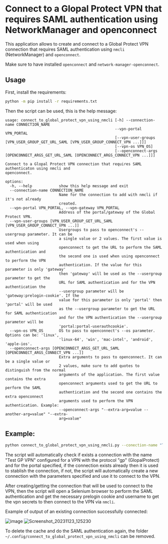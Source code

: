 # Connect to a Glopal Protect VPN that requires SAML authentication using NetworkManager and openconnect

This application allows to create and connect to a Global Protect VPN connection that requires SAML authentication using `nmcli` (NetworkManager) and `openconnect`.

Make sure to have installed `openconnect` and `network-manager-openconnect`.

## Usage

First, install the requirements:

```bash
python -m pip install -r requirements.txt
```

Then the script can be used, this is the help message:

```
usage: connect_to_global_protect_vpn_using_nmcli [-h] --connection-name CONNECTION_NAME
                                                 --vpn-portal VPN_PORTAL
                                                 [--vpn-user-groups [VPN_USER_GROUP_GET_URL_SAML [VPN_USER_GROUP_CONNECT_VPN ...]]]
                                                 [--vpn-os VPN_OS]
                                                 [--openconnect-args [OPENCONNECT_ARGS_GET_URL_SAML [OPENCONNECT_ARGS_CONNECT_VPN ...]]]

Connect to a Glopal Protect VPN connection that requires SAML authenticaton using nmcli and
openconnect.

options:
  -h, --help            show this help message and exit
  --connection-name CONNECTION_NAME
                        Name for the connection to add with nmcli if it's not already
                        created.
  --vpn-portal VPN_PORTAL, --vpn-gateway VPN_PORTAL
                        Address of the portal/gateway of the Global Protect VPN.
  --vpn-user-groups [VPN_USER_GROUP_GET_URL_SAML [VPN_USER_GROUP_CONNECT_VPN ...]]
                        Usergroups to pass to openconnect's --usergroup parameter. It can be
                        a single value or 2 values. The first value is used when using
                        openconnect to get the URL to perform the SAML authentication and
                        the second one is used when using openconnect to perform the VPN
                        authentication. If the value for this parameter is only 'gateway'
                        then 'gateway' will be used as the --usergroup parameter to get the
                        URL for SAML authentication and for the VPN authentication the
                        --usergroup parameter will be 'gateway:prelogin-cookie'. If the
                        value for this parameter is only 'portal' then 'portal' will be used
                        as the --usergroup parameter to get the URL for SAML authentication
                        and for the VPN authentication the --usergroup parameter will be
                        'portal:portal-userauthcookie'.
  --vpn-os VPN_OS       OS to pass to openconnect's --os parameter. Options can be: 'linux',
                        'linux-64', 'win', 'mac-intel', 'android', 'apple-ios'.
  --openconnect-args [OPENCONNECT_ARGS_GET_URL_SAML [OPENCONNECT_ARGS_CONNECT_VPN ...]]
                        Extra arguments to pass to openconnect. It can be a single value or
                        2 values, make sure to add quotes to distinguish from the normal
                        arguments of the application. The first value contains the extra
                        openconnect arguments used to get the URL to perform the SAML
                        authentication and the second one contains the extra openconnect
                        arguments used to perform the VPN authentication. Example:
                        --openconnect-args "--extra-arg=value --another-arg=value" "--extra-
                        arg=value"
```

## Example:

```bash
python connect_to_global_protect_vpn_using_nmcli.py --conection-name "Test GP VPN" --vpn-portal "portal.testvpn.com" --vpn-user-groups "portal" --vpn-os "linux"
```

The script will automatically check if exists a connection with the name "Test GP VPN" configured for a VPN with the protocol "gp" (GlopalProtect) and for the portal specified, if the connection exists already then it is used to stablish the connection, if not, the script will automatically create a new connection with the parameters specified and use it to connect to the VPN.

After creating/getting the connection that will be used to connect to the VPN, then the script will open a Selenium browser to perform the SAML authentication and get the necessary prelogin cookie and username to get the vpn secrets to then connect  to the VPN via `nmcli`.

Example of output of an existing connection successfully connected:

![image](https://github.com/ahsand97/connect-to-globalprotect-vpn-using-nmcli/assets/32344641/33d91dc5-e7b8-4f60-b318-32fc2b8bee43)
![Screenshot_20231123_125230](https://github.com/ahsand97/connect-to-globalprotect-using-nmcli/assets/32344641/956e3bec-21b7-40e9-85c4-d4d968de2672)

To delete the cache and do the SAML authentication again, the folder `~/.config/connect_to_global_protect_vpn_using_nmcli` can be removed.
